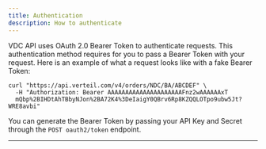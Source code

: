 ```yaml
---
title: Authentication
description: How to authenticate
---
```


VDC API uses OAuth 2.0 Bearer Token to authenticate requests. This authentication method requires for you to pass a Bearer Token with your request. Here is an example of what a request looks like with a fake Bearer Token:

```shell {% showTitle=false %}
curl "https://api.verteil.com/v4/orders/NDC/BA/ABCDEF" \
  -H "Authorization: Bearer AAAAAAAAAAAAAAAAAAAAAFnz2wAAAAAAxT
  mQbp%2BIHDtAhTBbyNJon%2BA72K4%3DeIaigY0QBrv6Rp8KZQQLOTpo9ubw5Jt?WRE8avbi"
```
You can generate the Bearer Token by passing your API Key and Secret through the `POST oauth2/token` endpoint.

[Interface Definition Language]: https://en.wikipedia.org/wiki/Interface_description_language
[Protobuf]: https://en.wikipedia.org/wiki/Protocol_Buffers
[Slice]: ../slice


------------

